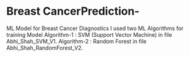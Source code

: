 # Breast CancerPrediction-
ML Model for Breast Cancer Diagnostics
I used two ML Algorithms for training Model 
Algorithm-1 : SVM (Support Vector Machine) in file Abhi_Shah_SVM_V1.
Algorithm-2 : Random Forest in file Abhi_Shah_RandomForest_V2.

